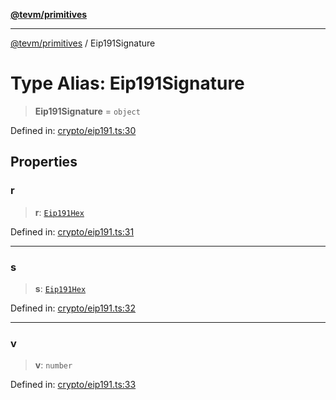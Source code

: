 [**@tevm/primitives**](../README.md)

***

[@tevm/primitives](../globals.md) / Eip191Signature

# Type Alias: Eip191Signature

> **Eip191Signature** = `object`

Defined in: [crypto/eip191.ts:30](https://github.com/evmts/primitives/blob/main/src/crypto/eip191.ts#L30)

## Properties

### r

> **r**: [`Eip191Hex`](Eip191Hex.md)

Defined in: [crypto/eip191.ts:31](https://github.com/evmts/primitives/blob/main/src/crypto/eip191.ts#L31)

***

### s

> **s**: [`Eip191Hex`](Eip191Hex.md)

Defined in: [crypto/eip191.ts:32](https://github.com/evmts/primitives/blob/main/src/crypto/eip191.ts#L32)

***

### v

> **v**: `number`

Defined in: [crypto/eip191.ts:33](https://github.com/evmts/primitives/blob/main/src/crypto/eip191.ts#L33)
